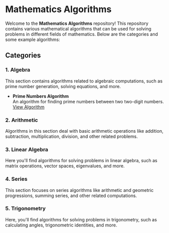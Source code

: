 # Mathematics Algorithms

Welcome to the **Mathematics Algorithms** repository! This repository contains various mathematical algorithms that can be used for solving problems in different fields of mathematics. Below are the categories and some example algorithms:

## Categories

### 1. Algebra
This section contains algorithms related to algebraic computations, such as prime number generation, solving equations, and more.

- **Prime Numbers Algorithm**  
  An algorithm for finding prime numbers between two two-digit numbers.  
  [View Algorithm](https://github.com/Notios/mathematics/blob/master/PrimeNumbers.py)

### 2. Arithmetic
Algorithms in this section deal with basic arithmetic operations like addition, subtraction, multiplication, division, and other related problems.

### 3. Linear Algebra
Here you'll find algorithms for solving problems in linear algebra, such as matrix operations, vector spaces, eigenvalues, and more.

### 4. Series
This section focuses on series algorithms like arithmetic and geometric progressions, summing series, and other related computations.

### 5. Trigonometry
Here, you'll find algorithms for solving problems in trigonometry, such as calculating angles, trigonometric identities, and more.
